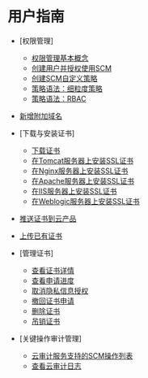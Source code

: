 # 用户指南

-   [权限管理]
    -   [权限管理基本概念](权限管理基本概念.md)
    -   [创建用户并授权使用SCM](创建用户并授权使用SCM.md)
    -   [创建SCM自定义策略](创建SCM自定义策略.md)
    -   [策略语法：细粒度策略](策略语法-细粒度策略.md)
    -   [策略语法：RBAC](策略语法-RBAC.md)

-   [新增附加域名](新增附加域名.md)
-   [下载与安装证书]
    -   [下载证书](下载证书.md)
    -   [在Tomcat服务器上安装SSL证书](在Tomcat服务器上安装SSL证书.md)
    -   [在Nginx服务器上安装SSL证书](在Nginx服务器上安装SSL证书.md)
    -   [在Apache服务器上安装SSL证书](在Apache服务器上安装SSL证书.md)
    -   [在IIS服务器上安装SSL证书](在IIS服务器上安装SSL证书.md)
    -   [在Weblogic服务器上安装SSL证书](在Weblogic服务器上安装SSL证书.md)

-   [推送证书到云产品](推送证书到云产品.md)
-   [上传已有证书](上传已有证书.md)
-   [管理证书]
    -   [查看证书详情](查看证书详情.md)
    -   [查看申请进度](查看申请进度.md)
    -   [取消隐私信息授权](取消隐私信息授权.md)
    -   [撤回证书申请](撤回证书申请.md)
    -   [删除证书](删除证书.md)
    -   [吊销证书](吊销证书.md)

-   [关键操作审计管理]
    -   [云审计服务支持的SCM操作列表](云审计服务支持的SCM操作列表.md)
    -   [查看云审计日志](查看云审计日志.md)


